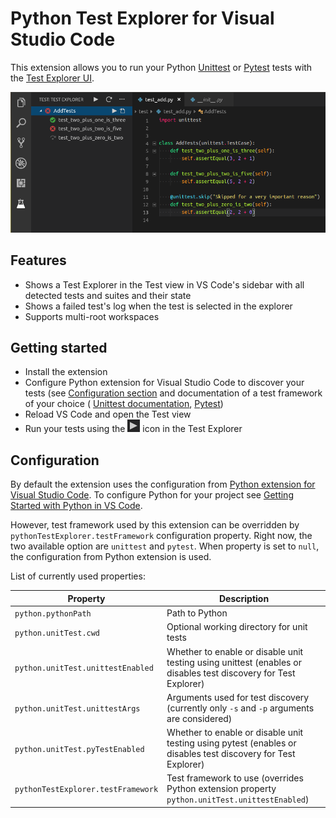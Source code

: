 # Python Test Explorer for Visual Studio Code

This extension allows you to run your Python [Unittest](https://docs.python.org/3/library/unittest.html#module-unittest) 
or [Pytest](https://docs.pytest.org/en/latest/)
tests with the [Test Explorer UI](https://marketplace.visualstudio.com/items?itemName=hbenl.vscode-test-explorer).

![Screenshot](img/screenshot.png)

## Features
* Shows a Test Explorer in the Test view in VS Code's sidebar with all detected tests and suites and their state
* Shows a failed test's log when the test is selected in the explorer
* Supports multi-root workspaces

## Getting started
* Install the extension
* Configure Python extension for Visual Studio Code to discover your tests 
  (see [Configuration section](#configuration) and documentation of a test framework of your choice (
  [Unittest documentation](https://docs.python.org/3/library/unittest.html#module-unittest), 
  [Pytest](https://docs.pytest.org/en/latest/getting-started.html))
* Reload VS Code and open the Test view
* Run your tests using the ![Run](img/run-button.png) icon in the Test Explorer

## Configuration

By default the extension uses the configuration from [Python extension for Visual Studio Code](https://marketplace.visualstudio.com/items?itemName=ms-python.python).
To configure Python for your project see [Getting Started with Python in VS Code](https://code.visualstudio.com/docs/python/python-tutorial).

However, test framework used by this extension can be overridden by `pythonTestExplorer.testFramework` configuration property.
Right now, the two available option are `unittest` and `pytest`. When property is set to `null`, the configuration from Python extension is used.

List of currently used properties:

Property                          | Description
----------------------------------|---------------------------------------------------------------
`python.pythonPath`               | Path to Python
`python.unitTest.cwd`             | Optional working directory for unit tests
`python.unitTest.unittestEnabled` | Whether to enable or disable unit testing using unittest (enables or disables test discovery for Test Explorer)
`python.unitTest.unittestArgs`    | Arguments used for test discovery (currently only `-s` and `-p` arguments are considered)
`python.unitTest.pyTestEnabled` | Whether to enable or disable unit testing using pytest (enables or disables test discovery for Test Explorer)
`pythonTestExplorer.testFramework`| Test framework to use (overrides Python extension property `python.unitTest.unittestEnabled`)
